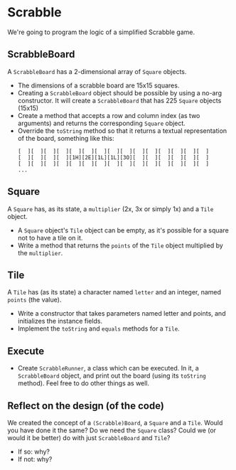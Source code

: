 # Scrabble

We're going to program the logic of a simplified Scrabble game. 

## ScrabbleBoard
A `ScrabbleBoard` has a 2-dimensional array of `Square` objects.
- The dimensions of a scrabble board are 15x15 squares.
- Creating a `ScrabbleBoard` object should be possible by using a no-arg constructor. It will create a `ScrabbleBoard` that has 225 `Square` objects (15x15)
- Create a method that accepts a row and column index (as two arguments) and returns the corresponding `Square` object.
- Override the `toString` method so that it returns a textual representation of the board, something like this:
    ```
    [  ][  ][  ][  ][  ][  ][  ][  ][  ][  ][  ][  ][  ][  ][  ]
    [  ][  ][  ][  ][1H][2E][1L][1L][3O][  ][  ][  ][  ][  ][  ]
    [  ][  ][  ][  ][  ][  ][  ][  ][  ][  ][  ][  ][  ][  ][  ]
    ...
    ```

## Square
A `Square` has, as its state, a `multiplier` (2x, 3x or simply 1x) and a `Tile` object.
- A `Square` object's `Tile` object can be empty, as it's possible for a square not to have a tile on it.
- Write a method that returns the `points` of the `Tile` object multiplied by the `multiplier`.

## Tile 
A `Tile` has (as its state) a character named `letter` and an integer, named `points` (the value).  
- Write a constructor that takes parameters named letter and points, and initializes the instance fields.
- Implement the `toString` and `equals` methods for a `Tile`.

## Execute

- Create `ScrabbleRunner`, a class which can be executed. In it, a `ScrabbleBoard` object, and print out the board (using its `toString` method).
Feel free to do other things as well.

## Reflect on the design (of the code)

We created the concept of a `(Scrabble)Board`, a `Square` and a `Tile`. Would you have done it the same?
Do we need the `Square` class? Could we (or would it be better) do with just `ScrabbleBoard` and `Tile`?
- If so: why?
- If not: why? 